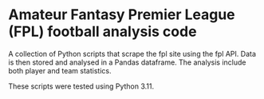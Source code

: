 # Amateur Fantasy Premier League (FPL) football analysis code
A collection of Python scripts that scrape the fpl site using the fpl API. Data is then stored and analysed in a Pandas dataframe. The analysis include both player and team statistics.

These scripts were tested using Python 3.11.